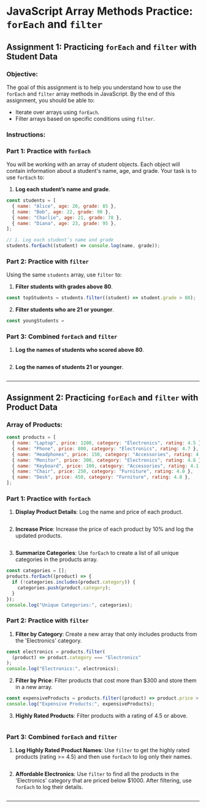 # JavaScript Array Methods Practice: `forEach` and `filter`

## Assignment 1: Practicing `forEach` and `filter` with Student Data

### Objective:

The goal of this assignment is to help you understand how to use the `forEach` and `filter` array methods in JavaScript. By the end of this assignment, you should be able to:

- Iterate over arrays using `forEach`.
- Filter arrays based on specific conditions using `filter`.

### Instructions:

### Part 1: Practice with `forEach`

You will be working with an array of student objects. Each object will contain information about a student's name, age, and grade. Your task is to use `forEach` to:

1. **Log each student’s name and grade**.

```javascript
const students = [
  { name: "Alice", age: 20, grade: 85 },
  { name: "Bob", age: 22, grade: 90 },
  { name: "Charlie", age: 21, grade: 78 },
  { name: "Diana", age: 23, grade: 95 },
];

// 1. Log each student’s name and grade
students.forEach((student) => console.log(name, grade));
```

### Part 2: Practice with `filter`

Using the same `students` array, use `filter` to:

1. **Filter students with grades above 80**.

```javascript
const topStudents = students.filter((student) => student.grade > 80);
```

2. **Filter students who are 21 or younger**.

```javascript
const youngStudents =
```

### Part 3: Combined `forEach` and `filter`

1. **Log the names of students who scored above 80**.

```javascript

```

2. **Log the names of students 21 or younger**.

```javascript

```

---

## Assignment 2: Practicing `forEach` and `filter` with Product Data

### Array of Products:

```javascript
const products = [
  { name: "Laptop", price: 1200, category: "Electronics", rating: 4.5 },
  { name: "Phone", price: 800, category: "Electronics", rating: 4.7 },
  { name: "Headphones", price: 150, category: "Accessories", rating: 4.3 },
  { name: "Monitor", price: 300, category: "Electronics", rating: 4.6 },
  { name: "Keyboard", price: 100, category: "Accessories", rating: 4.1 },
  { name: "Chair", price: 250, category: "Furniture", rating: 4.0 },
  { name: "Desk", price: 450, category: "Furniture", rating: 4.8 },
];
```

### Part 1: Practice with `forEach`

1. **Display Product Details**: Log the name and price of each product.

```javascript

```

2. **Increase Price**: Increase the price of each product by 10% and log the updated products.

```javascript

```

3. **Summarize Categories**: Use `forEach` to create a list of all unique categories in the products array.

```javascript
const categories = [];
products.forEach((product) => {
  if (!categories.includes(product.category)) {
    categories.push(product.category);
  }
});
console.log("Unique Categories:", categories);
```

### Part 2: Practice with `filter`

1. **Filter by Category**: Create a new array that only includes products from the 'Electronics' category.

```javascript
const electronics = products.filter(
  (product) => product.category === "Electronics"
);
console.log("Electronics:", electronics);
```

2. **Filter by Price**: Filter products that cost more than $300 and store them in a new array.

```javascript
const expensiveProducts = products.filter((product) => product.price > 300);
console.log("Expensive Products:", expensiveProducts);
```

3. **Highly Rated Products**: Filter products with a rating of 4.5 or above.

```javascript

```

### Part 3: Combined `forEach` and `filter`

1. **Log Highly Rated Product Names**: Use `filter` to get the highly rated products (rating >= 4.5) and then use `forEach` to log only their names.

```javascript

```

2. **Affordable Electronics**: Use `filter` to find all the products in the 'Electronics' category that are priced below $1000. After filtering, use `forEach` to log their details.

```javascript

```

---
